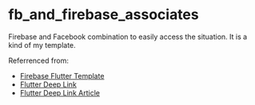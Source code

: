 # fb_and_firebase_associates

Firebase and Facebook combination to easily access the situation.
It is a kind of my template.


Referrenced from:
- [Firebase Flutter Template](https://github.com/rutvik110/Flutter-Firebase-Features-Templates)
- [Flutter Deep Link](https://github.com/hello-paulvin/dynamic-link-reward-app)
- [Flutter Deep Link Article](https://levelup.gitconnected.com/handling-dynamic-links-using-flutter-and-firebase-2be5f6a85e1f)
